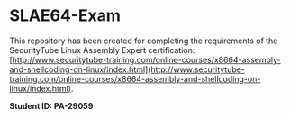 # SLAE64-Exam

This repository has been created for completing the requirements of the SecurityTube Linux Assembly Expert certification: [http://www.securitytube-training.com/online-courses/x8664-assembly-and-shellcoding-on-linux/index.html](http://www.securitytube-training.com/online-courses/x8664-assembly-and-shellcoding-on-linux/index.html).

**Student ID: PA-29059**